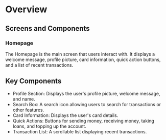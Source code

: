 # Overview
## Screens and Components
### Homepage
The Homepage is the main screen that users interact with. It displays a welcome message, profile picture, card information, quick action buttons, and a list of recent transactions.

## Key Components
* Profile Section: Displays the user's profile picture, welcome message, and name.
* Search Box: A search icon allowing users to search for transactions or other features.
* Card Information: Displays the user's card details.
* Quick Actions: Buttons for sending money, receiving money, taking loans, and topping up the account.
* Transaction List: A scrollable list displaying recent transactions.
